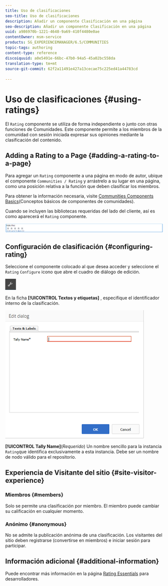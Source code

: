 ```yaml
---
title: Uso de clasificaciones
seo-title: Uso de clasificaciones
description: Añadir un componente Clasificación en una página
seo-description: Añadir un componente Clasificación en una página
uuid: a986970b-1221-4648-9a69-410f4480e0ae
contentOwner: msm-service
products: SG_EXPERIENCEMANAGER/6.5/COMMUNITIES
topic-tags: authoring
content-type: reference
discoiquuid: a0e5491e-66bc-47b0-94a5-45a02bc558da
translation-type: tm+mt
source-git-commit: 62f2a11491e427a13cecae75c225ed41a44783cd

---
```



# Uso de clasificaciones {#using-ratings}

El `Rating` componente se utiliza de forma independiente o junto con otras funciones de Comunidades. Este componente permite a los miembros de la comunidad con sesión iniciada expresar sus opiniones mediante la clasificación del contenido.

## Adding a Rating to a Page {#adding-a-rating-to-a-page}

Para agregar un `Rating` componente a una página en modo de autor, ubique el componente `Communities / Rating` y arrástrelo a su lugar en una página, como una posición relativa a la función que deben clasificar los miembros.

Para obtener la información necesaria, visite [Communities Components Basics](basics.md)(Conceptos básicos de componentes de comunidades).

Cuando se incluyen las bibliotecas [](rating-basics.md#essentials-for-client-side) requeridas del lado del cliente, así es como aparecerá el `Rating` componente.

![chlimage_1-493](assets/chlimage_1-493.png)

## Configuración de clasificación {#configuring-rating}

Seleccione el componente colocado al que desea acceder y seleccione el `Rating` `Configure` icono que abre el cuadro de diálogo de edición.

![chlimage_1-494](assets/chlimage_1-494.png)

En la ficha **[!UICONTROL Textos y etiquetas]** , especifique el identificador interno de la clasificación.

![chlimage_1-495](assets/chlimage_1-495.png)

**[!UICONTROL Tally Name]**(*Requerido*) Un nombre sencillo para la instancia `Rating`que identifica exclusivamente a esta instancia. Debe ser un nombre de nodo válido para el repositorio.

## Experiencia de Visitante del sitio {#site-visitor-experience}

### Miembros {#members}

Solo se permite una clasificación por miembro. El miembro puede cambiar su calificación en cualquier momento.

### Anónimo {#anonymous}

No se admite la publicación anónima de una clasificación. Los visitantes del sitio deben registrarse (convertirse en miembros) e iniciar sesión para participar.

## Información adicional {#additional-information}

Puede encontrar más información en la página [Rating Essentials](rating-basics.md) para desarrolladores.
